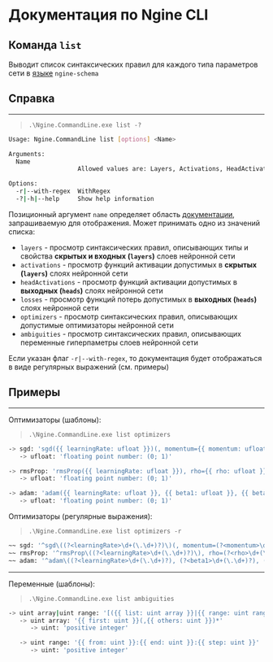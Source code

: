 # Документация по Ngine CLI
## Команда `list`

Выводит список синтаксических правил для каждого типа параметров сети в [языке](ngine-schema.md) `ngine-schema`

## Справка
___
> `.\Ngine.CommandLine.exe list -?`

```bash
Usage: Ngine.CommandLine list [options] <Name>

Arguments:
  Name
                   Allowed values are: Layers, Activations, HeadActivations, Losses, Optimizers, Ambiguities

Options:
  -r|--with-regex  WithRegex
  -?|-h|--help     Show help information
```

Позиционный аргумент `name` определяет область [документации](ngine-schema.md), запрашиваемую для отображения.  Может принимать одно из значений списка:
- `layers` - просмотр синтаксических правил, описывающих типы и свойства **скрытых и входных (`layers`)** слоев нейронной сети
- `activations` - просмотр функций активации допустимых в **скрытых (`layers`)** слоях нейронной сети
- `headActivations` - просмотр функций активации допустимых в **выходных (`heads`)** слоях нейронной сети 
- `losses` - просмотр функций потерь допустимых в **выходных (`heads`)** слоях нейронной сети
- `optimizers` - просмотр синтаксических правил, описывающих допустимые оптимизаторы нейронной сети
- `ambiguities` - просмотр синтаксических правил, описывающих переменные гиперпаметры слоев нейронной сети

Если указан флаг `-r|--with-regex`, то документация будет отображаться в виде регулярных выражений (см. примеры)

## Примеры
____


Оптимизаторы (шаблоны): 

> `.\Ngine.CommandLine.exe list optimizers`
```bash
-> sgd: 'sgd({{ learningRate: ufloat }})(, momentum={{ momentum: ufloat }})?(, decay={{ decay: ufloat }})?'
   -> ufloat: 'floating point number: (0; 1)'

-> rmsProp: 'rmsProp({{ learningRate: ufloat }}), rho={{ rho: ufloat }}(, decay={{ decay: ufloat }})?'
   -> ufloat: 'floating point number: (0; 1)'

-> adam: 'adam({{ learningRate: ufloat }}, {{ beta1: ufloat }}, {{ beta2: ufloat }})(, decay={{ decay: ufloat }})?'
   -> ufloat: 'floating point number: (0; 1)'
```


Оптимизаторы (регулярные выражения):

> `.\Ngine.CommandLine.exe list optimizers -r`
```bash
~~ sgd: '^sgd\((?<learningRate>\d+(\.\d+)?)\)(, momentum=(?<momentum>\d+(\.\d+)?))?(, decay=(?<decay>\d+(\.\d+)?))?$'
~~ rmsProp: '^rmsProp\((?<learningRate>\d+(\.\d+)?)\), rho=(?<rho>\d+(\.\d+)?)(, decay=(?<decay>\d+(\.\d+)?))?$'
~~ adam: '^adam\((?<learningRate>\d+(\.\d+)?), (?<beta1>\d+(\.\d+)?), (?<beta2>\d+(\.\d+)?)\)(, decay=(?<decay>\d+(\.\d+)?))?$'
```

____
Переменные (шаблоны):

>  `.\Ngine.CommandLine.exe list ambiguities`
```bash
-> uint array|uint range: '[({{ list: uint array }}|{{ range: uint range }})]'
   -> uint array: '{{ first: uint }}(,{{ others: uint }})*'
      -> uint: 'positive integer'

   -> uint range: '{{ from: uint }}:{{ end: uint }}:{{ step: uint }}'
      -> uint: 'positive integer'
```

